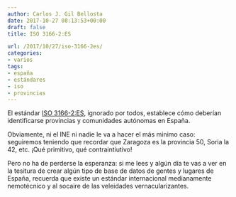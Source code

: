```yaml
---
author: Carlos J. Gil Bellosta
date: 2017-10-27 08:13:53+00:00
draft: false
title: ISO 3166-2:ES

url: /2017/10/27/iso-3166-2es/
categories:
- varios
tags:
- españa
- estándares
- iso
- provincias
---
```


El estándar [ISO 3166-2:ES](https://es.wikipedia.org/wiki/ISO_3166-2:ES), ignorado por todos, establece cómo deberían identificarse provincias y comunidades autónomas en España.

Obviamente, ni el INE ni nadie le va a hacer el más minimo caso: seguiremos teniendo que recordar que Zaragoza es la provincia 50, Soria la 42, etc. ¡Qué primitivo, qué contraintiutivo!

Pero no ha de perderse la esperanza: si me lees y algún día te vas a ver en la tesitura de crear algún tipo de base de datos de gentes y lugares de España, recuerda que existe un estándar internacional medianamente nemotécnico y al socaire de las veleidades vernacularizantes.

